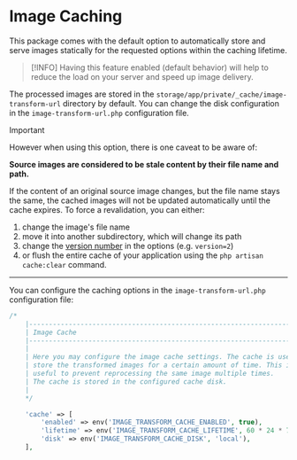 # Image Caching

This package comes with the default option to automatically store and serve images statically for the requested options within the caching lifetime.

> [!INFO]
> Having this feature enabled (default behavior) will help to reduce the load on your server and speed up image delivery.

The processed images are stored in the `storage/app/private/_cache/image-transform-url` directory by default. You can change the disk configuration in the `image-transform-url.php` configuration file.

> [!IMPORTANT]
> However when using this option, there is one caveat to be aware of:
>
> **Source images are considered to be stale content by their file name and path.**

If the content of an original source image changes, but the file name stays the same, the cached images will not be updated automatically until the cache expires.
To force a revalidation, you can either:

1.  change the image's file name
2.  move it into another subdirectory, which will change its path
3.  change the [version number](/available-options#version) in the options (e.g. `version=2`)
4.  or flush the entire cache of your application using the `php artisan cache:clear` command.

---

You can configure the caching options in the `image-transform-url.php` configuration file:

```php
/*
    |--------------------------------------------------------------------------
    | Image Cache
    |--------------------------------------------------------------------------
    |
    | Here you may configure the image cache settings. The cache is used to
    | store the transformed images for a certain amount of time. This is
    | useful to prevent reprocessing the same image multiple times.
    | The cache is stored in the configured cache disk.
    |
    */

    'cache' => [
        'enabled' => env('IMAGE_TRANSFORM_CACHE_ENABLED', true),
        'lifetime' => env('IMAGE_TRANSFORM_CACHE_LIFETIME', 60 * 24 * 7), // 7 days
        'disk' => env('IMAGE_TRANSFORM_CACHE_DISK', 'local'),
    ],
```
